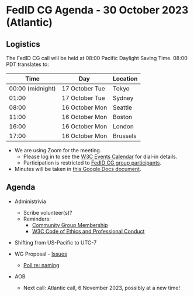 # FedID CG Agenda - 30 October 2023 (Atlantic)

## Logistics

The FedID CG call will be held at 08:00 Pacific Daylight Saving Time. 08:00 PDT translates to:

| Time         | Day    | Location      |
| ------------ | ------ | ------------- |
| 00:00 (midnight) | 17 October Tue | Tokyo         |
| 01:00 | 17 October Tue | Sydney        |
| 08:00 | 16 October Mon | Seattle       |
| 11:00 | 16 October Mon | Boston        |
| 16:00 | 16 October Mon | London        |
| 17:00 | 16 October Mon | Brussels      |


* We are using Zoom for the meeting.
    * Please log in to see the [W3C Events Calendar](https://www.w3.org/events/meetings/af7a9147-f688-4a92-b413-a2e4a2441161/20231030T080000/) for dial-in details. 
    * Participation is restricted to [FedID CG group participants](https://www.w3.org/community/fed-id/participants).
* Minutes will be taken in [this Google Docs document](https://docs.google.com/document/d/1O7Rn8Aj4rsYWohdEP61lnGdgkai0xTZFQgm7XEA0RBM/edit#).


## Agenda

* Administrivia
  * Scribe volunteer(s)?
  * Reminders: 
     * [Community Group Membership](https://www.w3.org/community/fed-id/)
     * [W3C Code of Ethics and Professional Conduct](https://www.w3.org/Consortium/cepc/)
 * Shifting from US-Pacific to UTC-7


* WG Proposal - [Issues](https://github.com/w3c/strategy/issues/427)
  * [Poll re: naming](https://us02web.zoom.us/survey/iFx4mbMg57kjAtL0vDzXBQy-Yw7cKixGkAGVu3BQtpTf7w98v14.jvr-eGQTvbCokUWU/view?id=_XUelyvTRqyQC9A495K9rQ#/sharePreview)


* AOB
  * Next call: Atlantic call, 6 November 2023, possibly at a new time!

